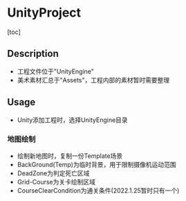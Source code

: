 # UnityProject

[toc]

## Description

- 工程文件位于"UnityEngine"
- 美术素材汇总于"Assets"，工程内部的素材暂时需要整理

## Usage

- Unity添加工程时，选择UnityEngine目录

### 地图绘制

- 绘制新地图时，复制一份Template场景
- BackGround(Temp)为临时背景，用于限制摄像机运动范围
- DeadZone为判定死亡区域
- Grid-Course为关卡绘制区域
- CourseClearCondition为通关条件(2022.1.25暂时只有一个)
